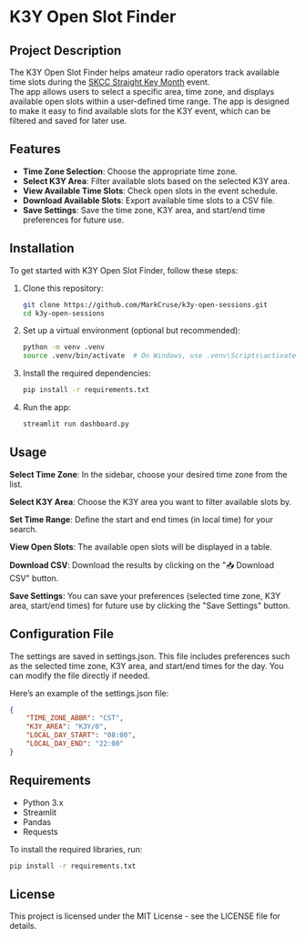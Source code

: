 # K3Y Open Slot Finder

## Project Description

The K3Y Open Slot Finder helps amateur radio operators track available time slots during the [SKCC Straight Key Month](https://www.skccgroup.com/k3y/k3y.php) event.  
The app allows users to select a specific area, time zone, and displays available open slots within a user-defined time range. The app is designed to make it easy to find available slots for the K3Y event, which can be filtered and saved for later use.

## Features

- **Time Zone Selection**: Choose the appropriate time zone.
- **Select K3Y Area**: Filter available slots based on the selected K3Y area.
- **View Available Time Slots**: Check open slots in the event schedule.
- **Download Available Slots**: Export available time slots to a CSV file.
- **Save Settings**: Save the time zone, K3Y area, and start/end time preferences for future use.

## Installation

To get started with K3Y Open Slot Finder, follow these steps:

1. Clone this repository:
   ```bash
   git clone https://github.com/MarkCruse/k3y-open-sessions.git
   cd k3y-open-sessions
2. Set up a virtual environment (optional but recommended):
   ```bash
   python -m venv .venv
   source .venv/bin/activate  # On Windows, use .venv\Scripts\activate
   ```
3. Install the required dependencies:
   ```bash
   pip install -r requirements.txt
   ```
4. Run the app:
   ```bash
   streamlit run dashboard.py
   ```


## Usage

**Select Time Zone**: In the sidebar, choose your desired time zone from the list.

**Select K3Y Area**: Choose the K3Y area you want to filter available slots by.

**Set Time Range**: Define the start and end times (in local time) for your search.

**View Open Slots**: The available open slots will be displayed in a table.

**Download CSV**: Download the results by clicking on the "📥 Download CSV" button.

**Save Settings**: You can save your preferences (selected time zone, K3Y area, start/end times) for future use by clicking the "Save Settings" button.

## Configuration File
The settings are saved in settings.json. This file includes preferences such as the selected time zone, K3Y area, and start/end times for the day. You can modify the file directly if needed.

Here’s an example of the settings.json file:

   ```json
   {
       "TIME_ZONE_ABBR": "CST",
       "K3Y_AREA": "K3Y/0",
       "LOCAL_DAY_START": "08:00",
       "LOCAL_DAY_END": "22:00"
   }
```

## Requirements
- Python 3.x
- Streamlit
- Pandas
- Requests

To install the required libraries, run:
```bash
pip install -r requirements.txt
```

## License
This project is licensed under the MIT License - see the LICENSE file for details.